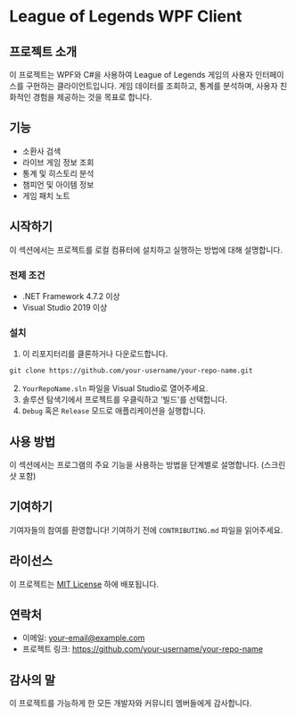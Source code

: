 # League of Legends WPF Client

## 프로젝트 소개
이 프로젝트는 WPF와 C#을 사용하여 League of Legends 게임의 사용자 인터페이스를 구현하는 클라이언트입니다. 게임 데이터를 조회하고, 통계를 분석하며, 사용자 친화적인 경험을 제공하는 것을 목표로 합니다.

## 기능
- 소환사 검색
- 라이브 게임 정보 조회
- 통계 및 히스토리 분석
- 챔피언 및 아이템 정보
- 게임 패치 노트

## 시작하기
이 섹션에서는 프로젝트를 로컬 컴퓨터에 설치하고 실행하는 방법에 대해 설명합니다.

### 전제 조건
- .NET Framework 4.7.2 이상
- Visual Studio 2019 이상

### 설치
1. 이 리포지터리를 클론하거나 다운로드합니다.
```
git clone https://github.com/your-username/your-repo-name.git
```

2. `YourRepoName.sln` 파일을 Visual Studio로 열어주세요.
3. 솔루션 탐색기에서 프로젝트를 우클릭하고 '빌드'를 선택합니다.
4. `Debug` 혹은 `Release` 모드로 애플리케이션을 실행합니다.

## 사용 방법
이 섹션에서는 프로그램의 주요 기능을 사용하는 방법을 단계별로 설명합니다. (스크린샷 포함)

## 기여하기
기여자들의 참여를 환영합니다! 기여하기 전에 `CONTRIBUTING.md` 파일을 읽어주세요.

## 라이선스
이 프로젝트는 [MIT License](LICENSE) 하에 배포됩니다.

## 연락처
- 이메일: your-email@example.com
- 프로젝트 링크: https://github.com/your-username/your-repo-name

## 감사의 말
이 프로젝트를 가능하게 한 모든 개발자와 커뮤니티 멤버들에게 감사합니다.
